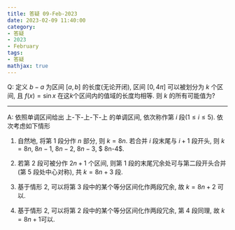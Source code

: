 ```yaml
---
title: 答疑 09-Feb-2023
date: 2023-02-09 11:40:00
category: 
- 答疑
- 2023
- February
tags: 
- 答疑
mathjax: true
---
```


Q: 定义 $b-a$ 为区间 $[a,b]$ 的长度(无论开闭), 区间 $[0,4\pi]$ 可以被划分为 $k$ 个区间, 且 $f(x)=\sin x$ 在这$k$个区间内的值域的长度均相等. 则 $k$ 的所有可能值为? 

***

A: 依照单调区间给出 上-下-上-下-上 的单调区间, 依次称作第 $i$ 段($1\leq i\leq 5$). 依次考虑如下情形

1. 自然地, 将第 $1$ 段分作 $n$ 部分, 则 $k=8n$. 若合并 $i$ 段末尾与 $i+1$ 段开头, 则 $k=8n$, $8n-1$, $8n-2$, $8n-3$, $ 8n-4$. 

2. 若第 $2$ 段可被分作 $2n+1$ 个区间, 则第 $1$ 段的末尾冗余处可与第二段开头合并(第 $5$ 段处中心对称), 共 $k=8n+3$ 段.

3. 基于情形 2, 可以将第 $3$ 段中的某个等分区间化作两段冗余, 故 $k=8n+2$ 可以.

4. 基于情形 2, 可以将第 $2$ 段中的某个等分区间化作两段冗余, 第 $4$ 段同理, 故 $k=8n+1$​ 可以.

   